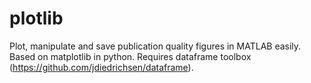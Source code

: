 # plotlib
Plot, manipulate and save publication quality figures in MATLAB easily. Based on matplotlib in python. Requires dataframe toolbox (https://github.com/jdiedrichsen/dataframe).
